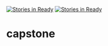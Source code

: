 [![Stories in Ready](https://badge.waffle.io/quirkycorgi/capstone.png?label=ready&title=Ready)](https://waffle.io/quirkycorgi/capstone)
[![Stories in Ready](https://badge.waffle.io/wfa207/capstone.png?label=ready&title=Ready)](https://waffle.io/wfa207/capstone)
# capstone
